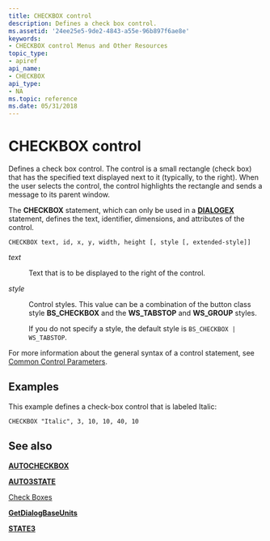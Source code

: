 ```yaml
---
title: CHECKBOX control
description: Defines a check box control.
ms.assetid: '24ee25e5-9de2-4843-a55e-96b897f6ae8e'
keywords:
- CHECKBOX control Menus and Other Resources
topic_type:
- apiref
api_name:
- CHECKBOX
api_type:
- NA
ms.topic: reference
ms.date: 05/31/2018
---
```


# CHECKBOX control

Defines a check box control. The control is a small rectangle (check box) that has the specified text displayed next to it (typically, to the right). When the user selects the control, the control highlights the rectangle and sends a message to its parent window.

The **CHECKBOX** statement, which can only be used in a [**DIALOGEX**](dialogex-resource.md) statement, defines the text, identifier, dimensions, and attributes of the control.

``` syntax
CHECKBOX text, id, x, y, width, height [, style [, extended-style]]
```

<dl> <dt>

<span id="text"></span><span id="TEXT"></span>*text*
</dt> <dd>

Text that is to be displayed to the right of the control.

</dd> <dt>

<span id="style"></span><span id="STYLE"></span>*style*
</dt> <dd>

Control styles. This value can be a combination of the button class style **BS\_CHECKBOX** and the **WS\_TABSTOP** and **WS\_GROUP** styles.

If you do not specify a style, the default style is `BS_CHECKBOX | WS_TABSTOP`.

</dd> </dl>

For more information about the general syntax of a control statement, see [Common Control Parameters](common-control-parameters.md).

## Examples

This example defines a check-box control that is labeled Italic:

``` syntax
CHECKBOX "Italic", 3, 10, 10, 40, 10
```

## See also

<dl> <dt>

[**AUTOCHECKBOX**](autocheckbox-control.md)
</dt> <dt>

[**AUTO3STATE**](auto3state-control.md)
</dt> <dt>

[Check Boxes](https://www.bing.com/search?q=Check+Boxes)
</dt> <dt>

[**GetDialogBaseUnits**](https://msdn.microsoft.com/library/ms645475(v=VS.85).aspx)
</dt> <dt>

[**STATE3**](state3-control.md)
</dt> </dl>

 

 





